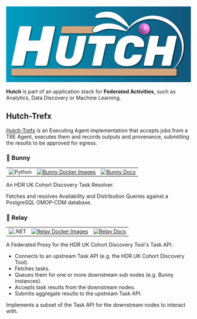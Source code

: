 ![Hutch][hutch-logo]

**Hutch** is part of an application stack for **Federated Activities**, such as Analytics, Data Discovery or Machine Learning.

## Hutch-Trefx 
[Hutch-Trefx](https://github.com/Health-Informatics-UoN/hutch-trefx/tree/main) is an Executing Agent implementation that accepts jobs from a TRE Agent, executes them and records outputs and provenance, submitting the results to be approved for egress.

### 🐇 Bunny

| | | |
|-|-|-|
| ![Python][python-badge] | [![Bunny Docker Images][docker-badge]][bunny-containers] | [![Bunny Docs][docs-badge]][bunny-docs] |

An HDR UK Cohort Discovery Task Resolver.

Fetches and resolves Availability and Distribution Queries against a PostgreSQL OMOP-CDM database.

### 🔄 Relay

| | | |
|-|-|-|
| ![.NET][dotnet-badge] | [![Relay Docker Images][docker-badge]][relay-containers] | [![Relay Docs][docs-badge]][relay-docs] |

A Federated Proxy for the HDR UK Cohort Discovery Tool's Task API.

- Connects to an upstream Task API (e.g. the HDR UK Cohort Discovery Tool).
- Fetches tasks.
- Queues them for one or more downstream sub nodes (e.g. Bunny instances).
- Accepts task results from the downstream nodes.
- Submits aggregate results to the upstream Task API.

Implements a subset of the Task API for the downstream nodes to interact with.


[hutch-logo]: https://raw.githubusercontent.com/HDRUK/hutch/main/assets/Hutch%20splash%20bg.svg
[hutch-repo]: https://github.com/health-informatics-uon/hutch

[bunny-docs]: https://health-informatics-uon.github.io/hutch/bunny
[bunny-containers]: https://github.com/Health-Informatics-UoN/hutch-cohort-discovery/pkgs/container/hutch%2Fbunny

[relay-docs]: https://health-informatics-uon.github.io/hutch/relay
[relay-containers]: https://github.com/Health-Informatics-UoN/hutch-cohort-discovery/pkgs/container/hutch%2Frelay

[license-badge]: https://img.shields.io/github/license/health-informatics-uon/hutch-bunny.svg
[dotnet-badge]: https://img.shields.io/badge/.NET-5C2D91?style=for-the-badge&logo=.net&logoColor=white
[python-badge]: https://img.shields.io/badge/Python-3776AB?style=for-the-badge&logo=python&logoColor=white
[docker-badge]: https://img.shields.io/badge/docker-%230db7ed.svg?style=for-the-badge&logo=docker&logoColor=white
[docs-badge]: https://img.shields.io/badge/docs-black?style=for-the-badge&labelColor=%23222
[readme-badge]: https://img.shields.io/badge/readme-lightgrey?style=for-the-badge&labelColor=%23222
